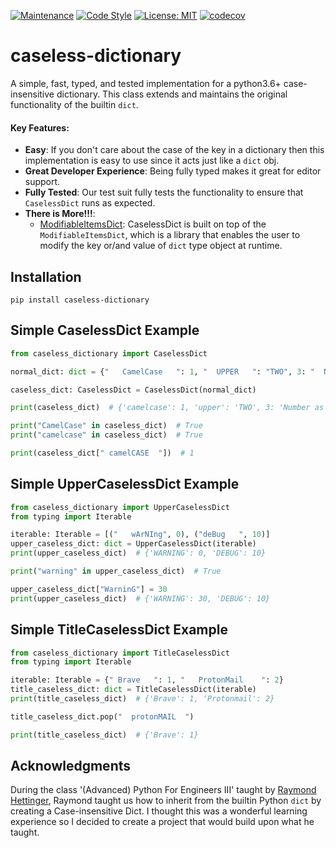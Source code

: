 [![Maintenance](https://img.shields.io/badge/Maintained%3F-yes-green.svg)](https://GitHub.com/Naereen/StrapDown.js/graphs/commit-activity)
[![Code Style](https://img.shields.io/badge/code%20style-black-000000.svg)](https://github.com/ambv/black)
[![License: MIT](https://img.shields.io/badge/License-MIT-blueviolet.svg)](https://opensource.org/licenses/MIT)
[![codecov](https://codecov.io/gh/tybruno/caseless-dictionary/branch/main/graph/badge.svg?token=ZO94EJFI3G)](https://codecov.io/gh/tybruno/caseless-dictionary)
# caseless-dictionary

A simple, fast, typed, and tested implementation for a python3.6+ case-insensitive dictionary. This class extends and
maintains the original functionality of the builtin `dict`.

#### Key Features:

* **Easy**: If you don't care about the case of the key in a dictionary then this implementation is easy to use since it
  acts just like a `dict` obj.
* **Great Developer Experience**: Being fully typed makes it great for editor support.
* **Fully Tested**: Our test suit fully tests the functionality to ensure that `CaselessDict` runs as expected.
* **There is More!!!**:
    * [ModifiableItemsDict](https://github.com/tybruno/modifiable-items-dictionary): CaselessDict is built on top of
      the `ModifiableItemsDict`, which is a library that enables the user to modify the key or/and value of `dict` type
      object at runtime.

## Installation

`pip install caseless-dictionary`

## Simple CaselessDict Example

```python
from caseless_dictionary import CaselessDict

normal_dict: dict = {"   CamelCase   ": 1, "  UPPER   ": "TWO", 3: "  Number as Key  "}

caseless_dict: CaselessDict = CaselessDict(normal_dict)

print(caseless_dict)  # {'camelcase': 1, 'upper': 'TWO', 3: 'Number as Key'}

print("CamelCase" in caseless_dict)  # True
print("camelcase" in caseless_dict)  # True

print(caseless_dict[" camelCASE  "])  # 1
```

## Simple UpperCaselessDict Example

```python
from caseless_dictionary import UpperCaselessDict
from typing import Iterable

iterable: Iterable = [("   wArNIng", 0), ("deBug   ", 10)]
upper_caseless_dict: dict = UpperCaselessDict(iterable)
print(upper_caseless_dict)  # {'WARNING': 0, 'DEBUG': 10}

print("warning" in upper_caseless_dict)  # True

upper_caseless_dict["WarninG"] = 30
print(upper_caseless_dict)  # {'WARNING': 30, 'DEBUG': 10}
```

## Simple TitleCaselessDict Example

```python
from caseless_dictionary import TitleCaselessDict
from typing import Iterable

iterable: Iterable = {" Brave   ": 1, "   ProtonMail    ": 2}
title_caseless_dict: dict = TitleCaselessDict(iterable)
print(title_caseless_dict)  # {'Brave': 1, 'Protonmail': 2}

title_caseless_dict.pop("  protonMAIL  ")

print(title_caseless_dict)  # {'Brave': 1}
```

## Acknowledgments

During the class '(Advanced) Python For Engineers III' taught by [Raymond Hettinger](https://github.com/rhettinger),
Raymond taught us how to inherit from the builtin Python `dict` by creating a Case-insensitive Dict.
I thought this was a wonderful learning experience so I decided to create a project that would build upon what he
taught.
